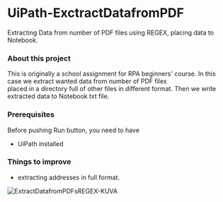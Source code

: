 # UiPath-ExctractDatafromPDF
Extracting Data from number of PDF files using REGEX, placing data to Notebook.

### About this project
This is originally a school assignment for RPA beginners' course. In this case we extract wanted data from number of PDF files <br>
placed in a directory full of other files in different format. Then we write extracted data to Notebook txt file. 

### Prerequisites
Before pushing Run button, you need to have
- UiPath installed

### Things to improve
- extracting addresses in full format.

![ExtractDatafromPDFsREGEX-KUVA](https://user-images.githubusercontent.com/80334153/152163359-8f8ea8d5-8edc-4adb-8682-e0a909c11754.PNG)
